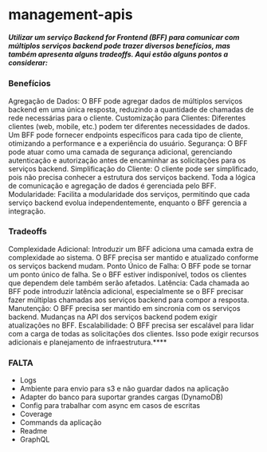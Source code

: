 # management-apis
##### Utilizar um serviço Backend for Frontend (BFF) para comunicar com múltiplos serviços backend pode trazer diversos benefícios, mas também apresenta alguns tradeoffs. Aqui estão alguns pontos a considerar:  

### Benefícios
Agregação de Dados: O BFF pode agregar dados de múltiplos serviços backend em uma única resposta, reduzindo a quantidade de chamadas de rede necessárias para o cliente.
Customização para Clientes: Diferentes clientes (web, mobile, etc.) podem ter diferentes necessidades de dados. Um BFF pode fornecer endpoints específicos para cada tipo de cliente, otimizando a performance e a experiência do usuário.
Segurança: O BFF pode atuar como uma camada de segurança adicional, gerenciando autenticação e autorização antes de encaminhar as solicitações para os serviços backend.
Simplificação do Cliente: O cliente pode ser simplificado, pois não precisa conhecer a estrutura dos serviços backend. Toda a lógica de comunicação e agregação de dados é gerenciada pelo BFF.
Modularidade: Facilita a modularidade dos serviços, permitindo que cada serviço backend evolua independentemente, enquanto o BFF gerencia a integração.

### Tradeoffs
Complexidade Adicional: Introduzir um BFF adiciona uma camada extra de complexidade ao sistema. O BFF precisa ser mantido e atualizado conforme os serviços backend mudam.
Ponto Único de Falha: O BFF pode se tornar um ponto único de falha. Se o BFF estiver indisponível, todos os clientes que dependem dele também serão afetados.
Latência: Cada chamada ao BFF pode introduzir latência adicional, especialmente se o BFF precisar fazer múltiplas chamadas aos serviços backend para compor a resposta.
Manutenção: O BFF precisa ser mantido em sincronia com os serviços backend. Mudanças na API dos serviços backend podem exigir atualizações no BFF.
Escalabilidade: O BFF precisa ser escalável para lidar com a carga de todas as solicitações dos clientes. Isso pode exigir recursos adicionais e planejamento de infraestrutura.****



### FALTA
- Logs
- Ambiente para envio para s3 e não guardar dados na aplicação
- Adapter do banco para suportar grandes cargas (DynamoDB)
- Config para trabalhar com async em casos de escritas
- Coverage
- Commands da aplicação
- Readme
- GraphQL